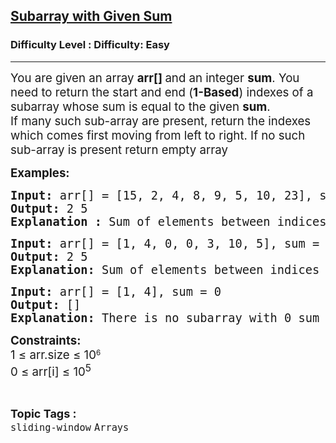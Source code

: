 <h2><a href="https://www.geeksforgeeks.org/problems/subarray-with-given-sum--145933/1?itm_source=geeksforgeeks&itm_medium=article&itm_campaign=practice_card">Subarray with Given Sum</a></h2><h3>Difficulty Level : Difficulty: Easy</h3><hr><div class="problems_problem_content__Xm_eO"><p><span style="font-size: 14pt;">You are given an array&nbsp;<strong>arr[]&nbsp;</strong>and an integer&nbsp;<strong>sum</strong>. You need to return the start and end (<strong>1-Based</strong>) indexes of a subarray whose sum is equal to the given&nbsp;<strong>sum</strong>.<br>If many such sub-array are present, return the indexes which comes first moving from left to right. If no such sub-array is present return empty array</span></p>
<p><strong><span style="font-size: 14pt;">Examples:</span></strong></p>
<pre><span style="font-size: 14pt;"><strong>Input: </strong>arr[] = [15, 2, 4, 8, 9, 5, 10, 23], sum = 23
<strong>Output: </strong>2 5 
<strong>Explanation : </strong>Sum of elements between indices 2 and 5 is 2+4+8+9 = 23</span></pre>
<pre><span style="font-size: 14pt;"><strong>Input: </strong>arr[] = [1, 4, 0, 0, 3, 10, 5], sum = 7
<strong>Output: </strong>2 5
<strong>Explanation: </strong>Sum of elements between indices 2 and 5 is 4+0+0+3 = 7</span></pre>
<pre><span style="font-size: 14pt;"><strong>Input: </strong>arr[] = [1, 4], sum = 0
<strong>Output: </strong>[]
<strong>Explanation: </strong>There is no subarray with 0 sum</span></pre>
<p><strong style="font-size: 18.6667px;">Constraints:</strong><br style="font-size: 18.6667px;"><span style="font-size: 18.6667px;">1 ≤ arr.size ≤ 10</span><sup>6</sup><br style="font-size: 18.6667px;"><span style="font-size: 18.6667px;">0 ≤ arr[i] ≤ 10<sup>5</sup></span></p></div><br><p><span style=font-size:18px><strong>Topic Tags : </strong><br><code>sliding-window</code>&nbsp;<code>Arrays</code>&nbsp;